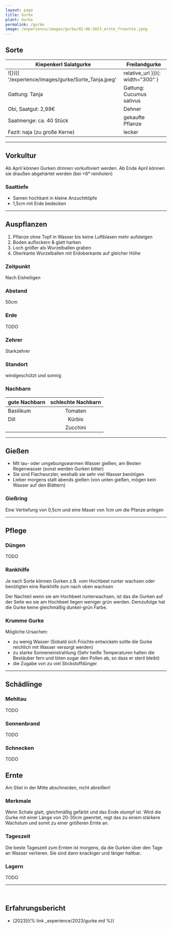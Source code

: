 ```yaml
---
layout: page
title: Gurke
plant: Gurke
permalink: /gurke
image: /experience/images/gurke/02-06-2023_erste_fruechte.jpeg
---
```



## __Sorte__

| Kiepenkerl Salatgurke    | Freilandgurke |
| -----------------------  | ------------  |
| ![]({{ '/experience/images/gurke/Sorte_Tanja.jpeg' | relative_url }}){: width="300" } | ![]({{ '/experience/images/gurke/Sorte_Freilandgurke.jpeg' | relative_url }}){: width="300" }
| Gattung: Tanja | Gattung: Cucumus sativus |
| Obi, Saatgut: 2,99€ | Dehner |
| Saatmenge: ca. 40 Stück | gekaufte Pflanze |
| Fazit: naja (zu große Kerne) | lecker

<hr>

## __Vorkultur__
Ab April können Gurken drinnen vorkultiviert werden. 
Ab Ende April können sie draußen abgehärtet werden (bei <6° reinholen)

### Saattiefe
- Samen hochkant in kleine Anzuchttöpfe  
- 1,5cm mit Erde bedecken 

<hr>

## __Auspflanzen__
1. Pflanze ohne Topf in Wasser bis keine Luftblasen mehr aufsteigen
2. Boden auflockern & glatt harken
3. Loch größer als Wurzelballen graben
4. Oberkante Wurzelballen mit Erdoberkante auf gleicher Höhe

### Zeitpunkt
Nach Eisheiligen

### Abstand
50cm

### Erde
TODO

### Zehrer 
Starkzehrer

### Standort
windgeschützt und sonnig


### Nachbarn

| gute Nachbarn | schlechte Nachbarn | 
| ------------- |:------------------:| 
| Basilikum     | Tomaten            |
| Dill          | Kürbis             |
|               | Zucchini           |


<hr>

## __Gießen__
- Mit lau- oder umgebungswarmen Wasser gießen, am Besten Regenwasser (sonst werden Gurken bitter)
- Sie sind Flachwurzler, weshalb sie sehr viel Wasser benötigen
- Lieber morgens statt abends gießen (von unten gießen, mögen kein Wasser auf den Blättern)

### Gießring
Eine Vertiefung von 0,5cm und eine Mauer von 1cm um die Pfanze anlegen

<hr>

## __Pflege__

### Düngen
TODO

### Rankhilfe
Je nach Sorte können Gurken z.B. vom Hochbeet runter wachsen oder benötigten eine Rankhilfe zum nach oben wachsen

Der Nachteil wenn sie am Hochbeet runterwachsen, ist das die Gurken auf der Seite wo sie am Hochbeet liegen weniger grün werden. Demzufolge hat die Gurke keine gleichmäßig dunkel-grün Farbe.

### Krumme Gurke
Mögliche Ursachen:
- zu wenig Wasser (Sobald sich Früchte entwickeln sollte die Gurke reichlich mit Wasser versorgt werden)
- zu starke Sonneneinstrahlung (Sehr heiße Temperaturen halten die Bestäuber fern und töten sogar den Pollen ab, so dass er steril bleibt)
- die Zugabe von zu viel Stickstoffdünger 

<hr>

## __Schädlinge__

### Mehltau 
TODO

### Sonnenbrand
TODO

### Schnecken
TODO

## __Ernte__
Am Stiel in der Mitte abschneiden, nicht abreißen!

### Merkmale
Wenn Schale glatt, gleichmäßig gefärbt und das Ende stumpf ist. 
Wird die Gurke mit einer Länge von 20-30cm geenrtet, regt das zu einem stärkere Wachstum und somit zu einer größeren Ernte an.

### Tageszeit
Die beste Tageszeit zum Ernten ist morgens, da die Gurken über den Tage an Wasser verlieren. Sie sind dann knackiger und länger haltbar.

### Lagern
TODO

<hr>
<br>

## __Erfahrungsbericht__

- [2023]({% link _experience/2023/gurke.md %})
